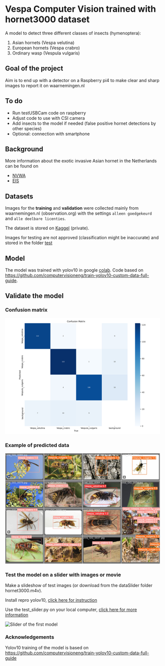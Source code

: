 # Vespa Computer Vision trained with hornet3000 dataset
A model to detect three different classes of insects (hymenoptera): 
1. Asian hornets (Vespa velutina)
2. European hornets (Vespa crabro)
3. Ordinary wasp (Vespula vulgaris)

## Goal of the project
Aim is to end up with a detector on a Raspberry pi4 to make clear and sharp images to report it on waarnemingen.nl

## To do
- Run testUSBCam code on raspberry
- Adjust code to use with CSI camera
- Add insects to the model if needed (false positive hornet detections by other species)
- Optional: connection with smartphone

## Background
More information about the exotic invasive Asian hornet in the Netherlands can be found on 
- [NVWA](https://www.nvwa.nl/onderwerpen/aziatische-hoornaar)
- [EIS](https://www.eis-nederland.nl/DesktopModules/Bring2mind/DMX/API/Entries/Download?command=core%5Fdownload&entryid=1012&language=nl%2DNL&PortalId=4&TabId=563)

## Datasets
Images for the **training** and **validation** were collected mainly from waarnemingen.nl (observation.org) with the settings `alleen goedgekeurd` and `alle deelbare licenties`. 

The dataset is stored on [Kaggel](https://www.kaggle.com/datasets/marcoryvandijk/vespa-velutina-v-crabro-vespulina-vulgaris) (private).

Images for testing are not approved (classification might be inaccurate) and stored in the folder [test](https://github.com/vespCV/hornet3000/tree/main/test)

## Model
The model was trained with yolov10 in google [colab](https://github.com/vespCV/hornet3000/tree/main/colab "colab"). Code based on https://github.com/computervisioneng/train-yolov10-custom-data-full-guide.

## Validate the model
### Confusion matrix
![confusionmatrix](https://github.com/vespCV/hornet3000/blob/main/content_data3000_24-09-20/content/runs/detect/train/confusion_matrix.png)
### Example of predicted data
![predicteddata](https://github.com/vespCV/hornet3000/blob/main/content_data3000_24-09-20/content/runs/detect/train/val_batch1_pred.jpg)
### Test the model on a slider with images or movie
Make a slideshow of test images (or download from the dataSlider folder hornet3000.m4v). 

Install repro yolov10, [click here for instruction](https://youtu.be/PfQwNe0P-G4?t=1886)

Use the test_slider.py on your local computer, [click here for more information](https://youtu.be/PfQwNe0P-G4?t=2640)

![Slider of the first model](https://github.com/vespCV/hornet3000/blob/main/test_hornet3000_24-09-21.gif)

### Acknowledgements
Yolov10 training of the model is based on https://github.com/computervisioneng/train-yolov10-custom-data-full-guide
